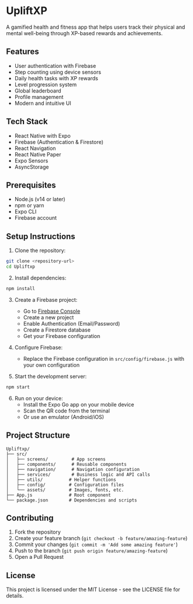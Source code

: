 # UpliftXP

A gamified health and fitness app that helps users track their physical and mental well-being through XP-based rewards and achievements.

## Features

- User authentication with Firebase
- Step counting using device sensors
- Daily health tasks with XP rewards
- Level progression system
- Global leaderboard
- Profile management
- Modern and intuitive UI

## Tech Stack

- React Native with Expo
- Firebase (Authentication & Firestore)
- React Navigation
- React Native Paper
- Expo Sensors
- AsyncStorage

## Prerequisites

- Node.js (v14 or later)
- npm or yarn
- Expo CLI
- Firebase account

## Setup Instructions

1. Clone the repository:
```bash
git clone <repository-url>
cd Upliftxp
```

2. Install dependencies:
```bash
npm install
```

3. Create a Firebase project:
   - Go to [Firebase Console](https://console.firebase.google.com/)
   - Create a new project
   - Enable Authentication (Email/Password)
   - Create a Firestore database
   - Get your Firebase configuration

4. Configure Firebase:
   - Replace the Firebase configuration in `src/config/firebase.js` with your own configuration

5. Start the development server:
```bash
npm start
```

6. Run on your device:
   - Install the Expo Go app on your mobile device
   - Scan the QR code from the terminal
   - Or use an emulator (Android/iOS)

## Project Structure

```
Upliftxp/
├── src/
│   ├── screens/         # App screens
│   ├── components/      # Reusable components
│   ├── navigation/      # Navigation configuration
│   ├── services/        # Business logic and API calls
│   ├── utils/          # Helper functions
│   ├── config/         # Configuration files
│   └── assets/         # Images, fonts, etc.
├── App.js              # Root component
└── package.json        # Dependencies and scripts
```

## Contributing

1. Fork the repository
2. Create your feature branch (`git checkout -b feature/amazing-feature`)
3. Commit your changes (`git commit -m 'Add some amazing feature'`)
4. Push to the branch (`git push origin feature/amazing-feature`)
5. Open a Pull Request

## License

This project is licensed under the MIT License - see the LICENSE file for details. 
